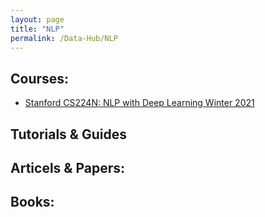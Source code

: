 ```yaml
---
layout: page
title: "NLP"
permalink: /Data-Hub/NLP
---
```


## Courses:
* [Stanford CS224N: NLP with Deep Learning Winter 2021](https://www.youtube.com/watch?v=rmVRLeJRkl4&list=PLoROMvodv4rOSH4v6133s9LFPRHjEmbmJ&ab_channel=StanfordOnline)

## Tutorials & Guides

## Articels & Papers:

## Books:
